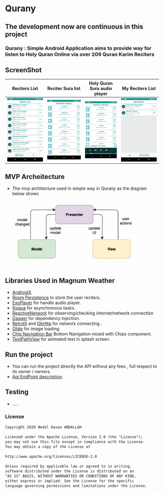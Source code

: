# Qurany
## The development now are continuous in this project
### Qurany : Simple Android Application aims to provide way for listen to Holy Quran Online via over 209 Quran Karim Reciters
## ScreenShot

| Reciters List | Reciter Sura list | Holy Quran Sura audio player | My Reciters List |
| ------ | ----- | ------ | ----- |
| ![Reciters](/art/qurany1.png) | ![Suras](/art/qurany2.png) | ![Suraaudioplayer](/art/qurany3.png) | ![MyReciters](/art/qurany4.png) |


## MVP Archeitecture
* The mvp architecture used in simple way in Qurany as the diagram below shows

<img src="art/mvp.png" alt="screenshot" width="450"/>

## Libraries Used in Magnum Weather
* [AndroidX](https://developer.android.com/jetpack/androidx).
* [Room Persistence](https://developer.android.com/topic/libraries/architecture/room) to store the user reciters.
* [ExoPlayer](https://github.com/google/ExoPlayer) for handle audio player. 
* [Rxjava](https://github.com/ReactiveX/RxJava) for asynchronous tasks.
* [ReactiveNetwork](https://github.com/pwittchen/ReactiveNetwork) for observing/checking internet/network connection
* [Dagger](https://google.github.io/dagger/) for dependency injection.
* [Retrofit](https://square.github.io/retrofit/) and [OkHttp](https://square.github.io/okhttp/) for network connecting .
* [Glide](https://github.com/bumptech/glide) for image loading.
* [Chip Navigation Bar](https://github.com/ismaeldivita/chip-navigation-bar) Bottom Navigation mixed with Chips component.
* [TextPathView](https://github.com/totond/TextPathView) for animated text in splash screen.

## Run the project
* You can run the project directly the API without any fees , full  respect to its owner / owners.
* [Api EndPoint description](https://mp3quran.net/ar/api).

## Testing 
* .....
### License

```
Copyright 2020 Nedal Hasan ABDALLAH

Licensed under the Apache License, Version 2.0 (the "License");
you may not use this file except in compliance with the License.
You may obtain a copy of the License at

http://www.apache.org/licenses/LICENSE-2.0

Unless required by applicable law or agreed to in writing,
software distributed under the License is distributed on an 
"AS IS" BASIS, WITHOUT WARRANTIES OR CONDITIONS OF ANY KIND,
either express or implied. See the License for the specific 
language governing permissions and limitations under the License.

```

